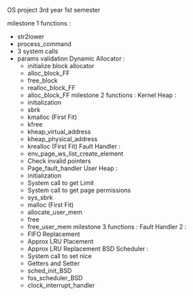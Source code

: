 OS project 3rd year 1st semester

milestone 1 functions : 
  - str2lower
  - process_command
  - 3 system calls
  - params validation
  Dynamic Allocator :
     - initialize block allocator
     - alloc_block_FF
     - free_block
     - realloc_block_FF
     - alloc_block_FF
milestone 2 functions :
  Kernel Heap :
    - initialization
    - sbrk
    - kmalloc (First Fit)
    - kfree
    - kheap_virtual_address
    - kheap_physical_address
    - krealloc (First Fit)
  Fault Handler :
    - env_page_ws_list_create_element
    - Check invalid pointers
    - Page_fault_handler
  User Heap :
    - initialization
    - System call to get Limit
    - System call to get page permissions
    -  sys_sbrk
    -  malloc (First Fit)
    -  allocate_user_mem
    -  free
    -  free_user_mem
milestone 3 functions :
  Fault Handler 2 :
    - FIFO Replacement
    - Approx LRU Placement
    - Approx LRU Replacement
  BSD Scheduler :
    - System call to set nice
    - Getters and Setter
    - sched_init_BSD
    - fos_scheduler_BSD
    - clock_interrupt_handler

 
